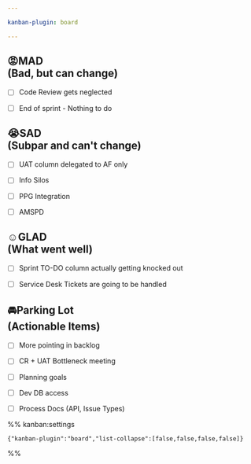 ```yaml
---

kanban-plugin: board

---
```


## 😡MAD <br>(Bad, but can change)

- [ ] Code Review gets neglected
- [ ] End of sprint - Nothing to do


## 😭SAD<br>(Subpar and can't change)

- [ ] UAT column delegated to AF only
- [ ] Info Silos
- [ ] PPG Integration
- [ ] AMSPD


## ☺️GLAD<br>(What went well)

- [ ] Sprint TO-DO column actually getting knocked out
- [ ] Service Desk Tickets are going to be handled


## 🚘Parking Lot<br>(Actionable Items)

- [ ] More pointing in backlog
- [ ] CR + UAT Bottleneck meeting
- [ ] Planning goals
- [ ] Dev DB access
- [ ] Process Docs (API, Issue Types)




%% kanban:settings
```
{"kanban-plugin":"board","list-collapse":[false,false,false,false]}
```
%%